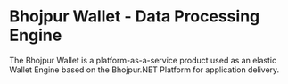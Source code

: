 # Bhojpur Wallet - Data Processing Engine
The Bhojpur Wallet is a platform-as-a-service product used as an elastic Wallet Engine based on the Bhojpur.NET Platform for application delivery.
